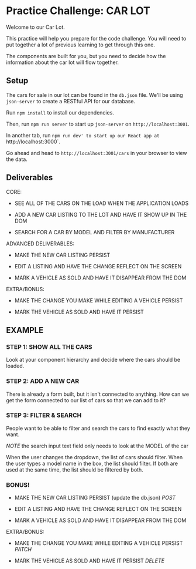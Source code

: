 # Practice Challenge: CAR LOT

Welcome to our Car Lot.

This practice will help you prepare for the code challenge. You will need to put together
a lot of previous learning to get through this one.

The components are built for you, but you need to decide how the information about the car
lot will flow together.

## Setup

The cars for sale in our lot can be found in the `db.json` file. We'll
be using `json-server` to create a RESTful API for our database.

Run `npm install` to install our dependencies.

Then, run `npm run server` to start up `json-server` on `http://localhost:3001`.

In another tab, run `npm run dev' to start up our React app at `http://localhost:3000`.

Go ahead and head to `http://localhost:3001/cars` in your browser to view the data.

## Deliverables

CORE:

- SEE ALL OF THE CARS ON THE LOAD WHEN THE APPLICATION LOADS

- ADD A NEW CAR LISTING TO THE LOT AND HAVE IT SHOW UP IN THE DOM

- SEARCH FOR A CAR BY MODEL AND FILTER BY MANUFACTURER

ADVANCED DELIVERABLES:

- MAKE THE NEW CAR LISTING PERSIST

- EDIT A LISTING AND HAVE THE CHANGE REFLECT ON THE SCREEN

- MARK A VEHICLE AS SOLD AND HAVE IT DISAPPEAR FROM THE DOM

EXTRA/BONUS:

- MAKE THE CHANGE YOU MAKE WHILE EDITING A VEHICLE PERSIST

- MARK THE VEHICLE AS SOLD AND HAVE IT PERSIST

## EXAMPLE

### STEP 1: SHOW ALL THE CARS

Look at your component hierarchy and decide where the cars should be loaded.

### STEP 2: ADD A NEW CAR

There is already a form built, but it isn't connected to anything. How can we get the form
connected to our list of cars so that we can add to it?

### STEP 3: FILTER & SEARCH

People want to be able to filter and search the cars to find exactly what they want.

_NOTE_ the search input text field only needs to look at the MODEL of the car

When the user changes the dropdown, the list of cars should filter.
When the user types a model name in the box, the list should filter.
If both are used at the same time, the list should be filtered by both.

### BONUS!

- MAKE THE NEW CAR LISTING PERSIST (update the db.json) _POST_

- EDIT A LISTING AND HAVE THE CHANGE REFLECT ON THE SCREEN

- MARK A VEHICLE AS SOLD AND HAVE IT DISAPPEAR FROM THE DOM

EXTRA/BONUS:

- MAKE THE CHANGE YOU MAKE WHILE EDITING A VEHICLE PERSIST _PATCH_

- MARK THE VEHICLE AS SOLD AND HAVE IT PERSIST _DELETE_

